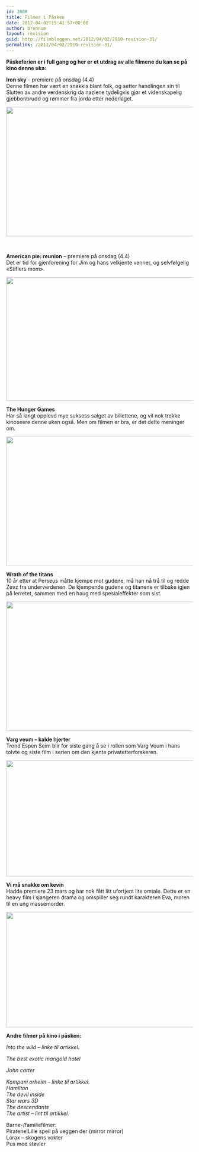 ```yaml
---
id: 3000
title: Filmer i Påsken
date: 2012-04-02T15:41:57+00:00
author: brennum
layout: revision
guid: http://filmbloggen.net/2012/04/02/2910-revision-31/
permalink: /2012/04/02/2910-revision-31/
---
```

**Påskeferien er i full gang og her er et utdrag av alle filmene du kan se på kino denne uka:** 

**Iron sky** &#8211; premiere på onsdag (4.4)  
Denne filmen har vært en snakkis blant folk, og setter handlingen sin til Slutten av andre verdenskrig da naziene tydeligvis gjør et videnskapelig gjebbonbrudd og rømmer fra jorda etter nederlaget.

<a href="http://filmbloggen.net/?attachment_id=2987" rel="attachment wp-att-2987"><img class="alignnone size-large wp-image-2987" src="http://filmbloggen.net/wp-content/uploads//2012/04/Iron-Sky-5-620x348.jpg" alt="" width="620" height="348" /></a>

&nbsp;

**American pie: reunion** &#8211; premiere på onsdag (4.4)  
Det er tid for gjenforening for Jim og hans velkjente venner, og selvfølgelig &laquo;Stiflers mom&raquo;.

<a href="http://filmbloggen.net/?attachment_id=2988" rel="attachment wp-att-2988"><img class="alignnone size-large wp-image-2988" src="http://filmbloggen.net/wp-content/uploads//2012/04/american_reunion_5-620x333.jpg" alt="" width="620" height="333" /></a>

**The Hunger Games**  
Har så langt opplevd mye suksess salget av billettene, og vil nok trekke kinoseere denne uken også. Men om filmen er bra, er det delte meninger om.

<a href="http://filmbloggen.net/?attachment_id=2989" rel="attachment wp-att-2989"><img class="alignnone size-large wp-image-2989" src="http://filmbloggen.net/wp-content/uploads//2012/04/The-Hunger-Games-bilde-4-620x348.jpg" alt="" width="620" height="348" /></a>

**Wrath of the titans**  
10 år etter at Perseus måtte kjempe mot gudene, må han nå trå til og redde Zevz fra underverdenen. De kjempende gudene og titanene er tilbake igjen på lerretet, sammen med en haug med spesialeffekter som sist.

<a href="http://filmbloggen.net/?attachment_id=2990" rel="attachment wp-att-2990"><img class="alignnone size-large wp-image-2990" src="http://filmbloggen.net/wp-content/uploads//2012/04/wrath-of-the-titans-whysoblu.com-9-1024x576-620x348.jpg" alt="" width="620" height="348" /></a>

**Varg veum &#8211; kalde hjerter**  
Trond Espen Seim blir for siste gang å se i rollen som Varg Veum i hans tolvte og siste film i serien om den kjente privatetterforskeren.

<a href="http://filmbloggen.net/?attachment_id=2991" rel="attachment wp-att-2991"><img class="alignnone size-large wp-image-2991" src="http://filmbloggen.net/wp-content/uploads//2012/04/Varg-Veum-%E2%80%93-Kalde-hjerter-Kopi-620x312.jpg" alt="" width="620" height="312" /></a>

**Vi må snakke om kevin**  
Hadde premiere 23 mars og har nok fått litt ufortjent lite omtale. Dette er en heavy film i sjangeren drama og omspiller seg rundt karakteren Eva, moren til en ung massemorder.

<a href="http://filmbloggen.net/?attachment_id=2992" rel="attachment wp-att-2992"><img class="alignnone size-large wp-image-2992" src="http://filmbloggen.net/wp-content/uploads//2012/04/We-Need-to-Talk-About-Kevin-620x310.jpg" alt="" width="620" height="310" /></a>

**Andre filmer på kino i påsken:**

_Into the wild &#8211; linke til artikkel._

_The best exotic marigold hotel_

_John carter_

_Kompani orheim &#8211; linke til artikkel._  
 _Hamilton_  
 _The devil inside_  
 _Star wars 3D_  
 _The descendants_  
 _The artist &#8211; lint til artikkel._

Barne-/familiefilmer:  
Piratene!Lille speil på veggen der (mirror mirror)  
Lorax &#8211; skogens vokter  
Pus med støvler

&nbsp;

&nbsp;